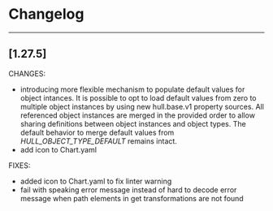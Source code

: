 # Changelog
------------------
[1.27.5]
------------------
CHANGES:
- introducing more flexible mechanism to populate default values for object intances. It is possible to opt to load default values from zero to multiple object instances by using new hull.base.v1 property sources. All referenced object instances are merged in the provided order to allow sharing definitions between object instances and object types. The default behavior to merge default values from _HULL_OBJECT_TYPE_DEFAULT_ remains intact.
- add icon to Chart.yaml

FIXES:
- added icon to Chart.yaml to fix linter warning
- fail with speaking error message instead of hard to decode error message when path elements in get transformations are not found